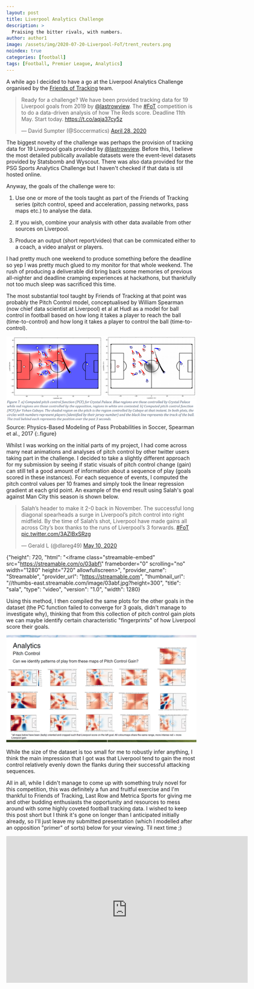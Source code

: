 ```yaml
---
layout: post
title: Liverpool Analytics Challenge
description: >
  Praising the bitter rivals, with numbers.
author: author1
image: /assets/img/2020-07-20-Liverpool-FoT/trent_reuters.png
noindex: true
categories: [football]
tags: [Football, Premier League, Analytics]
---
```


A while ago I decided to have a go at the Liverpool Analytics Challenge organised by the [Friends of Tracking](https://www.youtube.com/channel/UCUBFJYcag8j2rm_9HkrrA7w) team. 

<blockquote class="twitter-tweet"><p lang="en" dir="ltr">Ready for a challenge? We have been provided tracking data for 19 Liverpool goals from 2019 by <a href="https://twitter.com/lastrowview?ref_src=twsrc%5Etfw">@lastrowview</a>. The <a href="https://twitter.com/hashtag/FoT?src=hash&amp;ref_src=twsrc%5Etfw">#FoT</a> competition is to do a data-driven analysis of how The Reds score. Deadline 11th May. Start today. <a href="https://t.co/aqja37cy5z">https://t.co/aqja37cy5z</a></p>&mdash; David Sumpter (@Soccermatics) <a href="https://twitter.com/Soccermatics/status/1255024883836366849?ref_src=twsrc%5Etfw">April 28, 2020</a></blockquote> <script async src="https://platform.twitter.com/widgets.js" charset="utf-8"></script>

The biggest novelty of the challenge was perhaps the provision of tracking data for 19 Liverpool goals provided by [@lastrowview](https://twitter.com/lastrowview). Before this, I believe the most detailed publically available 
datasets were the event-level datasets provided by Statsbomb and Wyscout. There was also data provided for the PSG Sports Analytics Challenge but I haven't checked if that data is stil hosted online. 

Anyway, the goals of the challenge were to: 

1. Use one or more of the tools taught as part of the Friends of Tracking series (pitch control, speed and acceleration, passing networks, pass maps etc.) to analyse the data.

2. If you wish, combine your analysis with other data available from other sources on Liverpool.

3. Produce an output (short report/video) that can be commicated either to a coach, a video analyst or players.

I had pretty much one weekend to produce something before the deadline so yep I was pretty much glued to my monitor for that whole weekend. The rush of producing a deliverable did
bring back some memories of previous all-nighter and deadline cramping experiences at hackathons, but thankfully not too much sleep was sacrificed this time. 

The most substantial tool taught by Friends of Tracking at that point was probably the Pitch Control model, conceptualised by William Spearman (now chief data scientist at Liverpool)
et al at Hudl as a model for ball	control	in football	based	on how long	it takes a player	to reach the ball (time-to-control)	and	how	long it	takes	a	player to	control	the	ball (time-to-control).	

![PL 1920](/assets/img/2020-07-20-Liverpool-FoT/Pitch_Control.PNG)
Source: Physics-Based	Modeling	of	Pass	Probabilities	in	Soccer, Spearman et al., 2017
{:.figure}

Whilst I was working on the initial parts of my project, I had come across many neat animations and analyses of pitch control by other twitter users taking part in the challenge. 
I decided to take a slightly different approach for my submission by seeing if static visuals of pitch control change (gain) can still tell a good amount of information about a sequence of play (goals scored in these instances). 
For each sequence of events, I computed the pitch control values per 10 frames and simply took the linear regression gradient at each grid point. An example of the end result using Salah's goal against Man City this season is shown below. 

<blockquote class="twitter-tweet"><p lang="en" dir="ltr">Salah’s header to make it 2-0 back in November. The successful long diagonal spearheads a surge in Liverpool’s pitch control into right midfield. By the time of Salah’s shot, Liverpool have made gains all across City’s box thanks to the runs of Liverpool’s 3 forwards. <a href="https://twitter.com/hashtag/FoT?src=hash&amp;ref_src=twsrc%5Etfw">#FoT</a> <a href="https://t.co/3AZlBxSRzg">pic.twitter.com/3AZlBxSRzg</a></p>&mdash; Gerald L (@dlareg49) <a href="https://twitter.com/dlareg49/status/1259452693866639360?ref_src=twsrc%5Etfw">May 10, 2020</a></blockquote> <script async src="https://platform.twitter.com/widgets.js" charset="utf-8"></script>

{"height": 720, "html": "<iframe class=\"streamable-embed\" src=\"https://streamable.com/o/03abf\" frameborder=\"0\" scrolling=\"no\" width=\"1280\" height=\"720\" allowfullscreen></iframe>", "provider_name": "Streamable", "provider_url": "https://streamable.com", "thumbnail_url": "//thumbs-east.streamable.com/image/03abf.jpg?height=300", "title": "sala", "type": "video", "version": "1.0", "width": 1280}


Using this method, I then compiled the same plots for the other goals in the dataset (the PC function failed to converge for 3 goals, didn't manage to investigate why), thinking that from this collection of pitch control gain plots 
we can maybe identify certain characteristic "fingerprints" of how Liverpool score their goals. 

![PL 1920](/assets/img/2020-07-20-Liverpool-FoT/Liv_PCG_goals.PNG)

While the size of the dataset is too small for me to robustly infer anything, I think the main impression that I got was that Liverpool tend to gain the most control relatively evenly down the flanks during their successful attacking sequences.


All in all, while I didn't manage to come up with something truly novel for this competition, this was definitely a fun and fruitful exercise and I'm thankful to Friends of Tracking, Last Row and Metrica Sports for giving me 
and other budding enthusiasts the opportunity and resources to mess around with some highly coveted football tracking data. I wished to keep this post short but I think it's gone on longer than I anticipated initially already, so I'll just leave 
my submitted presentation (which I modelled after an opposition "primer" of sorts) below for your viewing. Til next time ;) 

<iframe src="https://docs.google.com/presentation/d/e/2PACX-1vRXRtQFpr9TyFoVzQGXNUuDGrFuw-e8D2ndOwvkG2V-ptoImHaFr0lHtl3FS0G1tg/embed?start=false&loop=false&delayms=3000" frameborder="0" width="640" height="389" allowfullscreen="true" mozallowfullscreen="true" webkitallowfullscreen="true"></iframe>

